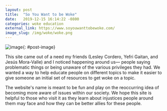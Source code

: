 ```yaml
---
layout: post
title:  "So You Want to be Woke"
date:   2019-12-15 16:14:22 -0800
categories: woke education 
external_link: https://www.soyouwanttobewoke.com/
image_slug: /img/woke/woke.png
---
```


![image]({{site.url}}/img/woke/woke.png){: #post-image}

This site came out of a need my friends (Lesley Cordero, Yefri Gaitan, and Jesús Mora-Valle) and I noticed happening around us— people saying problematic things or being unaware of the various privileges they had. We wanted a way to help educate people on different topics to make it easier to give someone an initial set of resources to get woke on a topic. 

The website's name is meant to be fun and play on the reoccurring idea of becoming more aware of issues within our society. We hope this site is helpful to those who visit it as they learn about injustices people around them may face and how they can be better allies for these people.